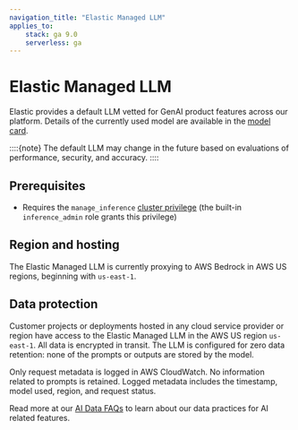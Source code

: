 ```yaml
---
navigation_title: "Elastic Managed LLM"
applies_to:
    stack: ga 9.0
    serverless: ga
---
```


# Elastic Managed LLM

Elastic provides a default LLM vetted for GenAI product features across our platform.
Details of the currently used model are available in the [model card](https://raw.githubusercontent.com/elastic/kibana/refs/heads/main/docs/reference/resources/Elastic_Managed_LLM_model_card.pdf).

::::{note}
The default LLM may change in the future based on evaluations of performance, security, and accuracy.
::::

## Prerequisites

* Requires the `manage_inference` [cluster privilege](https://www.elastic.co/docs/reference/elasticsearch/security-privileges#privileges-list-cluster) (the built-in `inference_admin` role grants this privilege)

## Region and hosting

The Elastic Managed LLM is currently proxying to AWS Bedrock in AWS US regions, beginning with `us-east-1`.

## Data protection

Customer projects or deployments hosted in any cloud service provider or region have access to the Elastic Managed LLM in the AWS US region `us-east-1`.
All data is encrypted in transit. The LLM is configured for zero data retention: none of the prompts or outputs are stored by the model.

Only request metadata is logged in AWS CloudWatch.
No information related to prompts is retained.
Logged metadata includes the timestamp, model used, region, and request status.

Read more at our [AI Data FAQs](https://www.elastic.co/trust/ai-data-faq) to learn about our data practices for AI related features.
